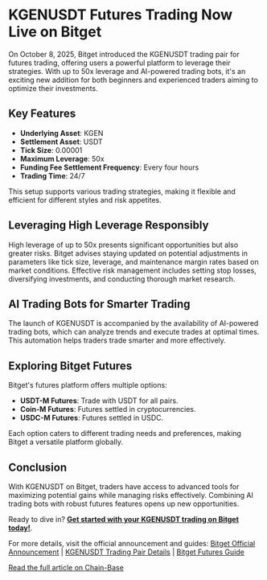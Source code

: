 # KGENUSDT Futures Trading Now Live on Bitget

On October 8, 2025, Bitget introduced the KGENUSDT trading pair for futures trading, offering users a powerful platform to leverage their strategies. With up to 50x leverage and AI-powered trading bots, it's an exciting new addition for both beginners and experienced traders aiming to optimize their investments.

## Key Features
- **Underlying Asset**: KGEN
- **Settlement Asset**: USDT
- **Tick Size**: 0.00001
- **Maximum Leverage**: 50x
- **Funding Fee Settlement Frequency**: Every four hours
- **Trading Time**: 24/7

This setup supports various trading strategies, making it flexible and efficient for different styles and risk appetites.

## Leveraging High Leverage Responsibly
High leverage of up to 50x presents significant opportunities but also greater risks. Bitget advises staying updated on potential adjustments in parameters like tick size, leverage, and maintenance margin rates based on market conditions. Effective risk management includes setting stop losses, diversifying investments, and conducting thorough market research.

## AI Trading Bots for Smarter Trading
The launch of KGENUSDT is accompanied by the availability of AI-powered trading bots, which can analyze trends and execute trades at optimal times. This automation helps traders trade smarter and more effectively.

## Exploring Bitget Futures
Bitget's futures platform offers multiple options:
- **USDT-M Futures**: Trade with USDT for all pairs.
- **Coin-M Futures**: Futures settled in cryptocurrencies.
- **USDC-M Futures**: Futures settled in USDC.

Each option caters to different trading needs and preferences, making Bitget a versatile platform globally.

## Conclusion
With KGENUSDT on Bitget, traders have access to advanced tools for maximizing potential gains while managing risks effectively. Combining AI trading bots with robust futures features opens up new opportunities.

Ready to dive in? **[Get started with your KGENUSDT trading on Bitget today!](https://www.bitget.com/futures/usdt/KGENUSDT)**.

For more details, visit the official announcement and guides: [Bitget Official Announcement](https://www.bitget.com/support/articles/12560603839341) | [KGENUSDT Trading Pair Details](https://www.bitget.com/futures/usdt/KGENUSDT) | [Bitget Futures Guide](https://www.bitget.com/futures/guides)

[Read the full article on Chain-Base](https://chain-base.xyz/kgenusdt-futures-trading-now-live-on-bitget)